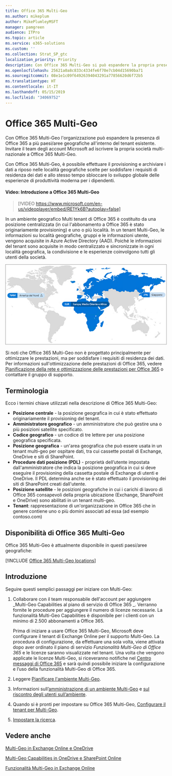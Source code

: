 ```yaml
---
title: Office 365 Multi-Geo
ms.author: mikeplum
author: MikePlumleyMSFT
manager: pamgreen
audience: ITPro
ms.topic: article
ms.service: o365-solutions
ms.custom: ''
ms.collection: Strat_SP_gtc
localization_priority: Priority
description: Con Office 365 Multi-Geo si può espandere la propria presenza Office 365 a più paesi/aree geografiche.
ms.openlocfilehash: 25621a0a8c833c4334fe6f70e7cb04d15690ba71
ms.sourcegitcommit: 08e1e1c09f64926394043291a77856620d6f72b5
ms.translationtype: HT
ms.contentlocale: it-IT
ms.lasthandoff: 05/15/2019
ms.locfileid: "34069752"
---
```

# <a name="office-365-multi-geo"></a>Office 365 Multi-Geo

Con Office 365 Multi-Geo l'organizzazione può espandere la presenza di Office 365 a più paesi/aree geografiche all'interno del tenant esistente. Invitare il team degli account Microsoft ad iscrivere la propria società multi-nazionale a Office 365 Multi-Geo.
  
Con Office 365 Multi-Geo, è possibile effettuare il provisioning e archiviare i dati a riposo nelle località geografiche scelte per soddisfare i requisiti di residenza dei dati e allo stesso tempo sbloccare lo sviluppo globale delle esperienze di produttività moderna per i dipendenti.

#### <a name="video-introducing-office-365-multi-geo"></a>Video: Introduzione a Office 365 Multi-Geo

> [!VIDEO https://www.microsoft.com/en-us/videoplayer/embed/RE1Yk6B?autoplay=false]

In un ambiente geografico Multi tenant di Office 365 è costituito da una posizione centralizzata (in cui l'abbonamento a Office 365 è stato originariamente provisioning) e uno o più località. In un tenant Multi-Geo, le informazioni su località geografiche, gruppi e le informazioni utente, vengono acquisite in Azure Active Directory (AAD). Poiché le informazioni del tenant sono acquisite in modo centralizzato e sincronizzate in ogni località geografica, la condivisione e le esperienze coinvolgono tutti gli utenti della società.

![Schermata della mappa multi-geo dall'interfaccia di amministrazione di SharePoint.](media/multi-geo-world-map.png)

Si noti che Office 365 Multi-Geo non è progettato principalmente per ottimizzare le prestazioni, ma per soddisfare i requisiti di residenza dei dati. Per informazioni sull'ottimizzazione delle prestazioni di Office 365, vedere [Pianificazione della rete e ottimizzazione delle prestazioni per Office 365](https://support.office.com/article/e5f1228c-da3c-4654-bf16-d163daee8848) o contattare il gruppo di supporto.

## <a name="terminology"></a>Terminologia

Ecco i termini chiave utilizzati nella descrizione di Office 365 Multi-Geo:

- **Posizione centrale** - la posizione geografica in cui è stato effettuato originariamente il provisioning del tenant.
- **Amministratore geografico** - un amministratore che può gestire una o più posizioni satellite specificato.
- **Codice geografico** - un codice di tre lettere per una posizione geografica specificata.
- **Posizione geografica** - un'area geografica che può essere usata in un tenant multi-geo per ospitare dati, tra cui cassette postali di Exchange, OneDrive e siti di SharePoint.
- **Procedure dati posizione (PDL)** - proprietà dell’utente impostata dall'amministratore che indica la posizione geografica in cui si deve eseguire il provisioning della cassetta postale di Exchange di utenti e OneDrive. Il PDL determina anche se è stato effettuato il provisioning dei siti di SharePoint creati dall'utente.
- **Posizione satellite** - le posizioni geografiche in cui i carichi di lavoro di Office 365 consapevoli della propria ubicazione (Exchange, SharePoint e OneDrive) sono abilitati in un tenant multi-geo.
- **Tenant**: rappresentazione di un'organizzazione in Office 365 che in genere contiene uno o più domini associati ad essa (ad esempio contoso.com)

## <a name="office-365-multi-geo-availability"></a>Disponibilità di Office 365 Multi-Geo

Office 365 Multi-Geo è attualmente disponibile in questi paesi/aree geografiche:

[!INCLUDE [Office 365 Multi-Geo locations](includes/office-365-multi-geo-locations.md)]

## <a name="getting-started"></a>Introduzione

Seguire questi semplici passaggi per iniziare con Multi-Geo:

1. Collaborare con il team responsabile dell'account per aggiungere _Multi-Geo Capabilities al piano di servizio di Office 365 _. Verranno fornite le procedure per aggiungere il numero di licenze necessarie. La funzionalità Multi-Geo Capabilities è disponibile per i clienti con un minimo di 2.500 abbonamenti a Office 365.

   Prima di iniziare a usare Office 365 Multi-Geo, Microsoft deve configurare il tenant di Exchange Online per il supporto Multi-Geo. La procedura di configurazione, da effettuare una sola volta, viene attivata dopo aver ordinato il piano di servizio *Funzionalità Multi-Geo di Office 365* e le licenze saranno visualizzate nel tenant. Una volta che vengono applicate le licenze Multi-Geo, si riceveranno notifiche nel [Centro messaggi di Office 365](https://support.office.com/article/38FB3333-BFCC-4340-A37B-DEDA509C2093) e sarà quindi possibile iniziare la configurazione e l’uso della funzionalità Multi-Geo di Office 365.

2. Leggere [Pianificare l'ambiente Multi-Geo](plan-for-multi-geo.md).

3. Informazioni sull’[amministrazione di un ambiente Multi-Geo](administering-a-multi-geo-environment.md) e [ sul riscontro degli utenti sull’ambiente](multi-geo-user-experience.md).

4. Quando si è pronti per impostare su Office 365 Multi-Geo, [Configurare il tenant per Multi-Geo](multi-geo-tenant-configuration.md).

5. [Impostare la ricerca](configure-search-for-multi-geo.md).

## <a name="see-also"></a>Vedere anche

[Multi-Geo in Exchange Online e OneDrive](https://Aka.ms/GoMultiGeo)

[Multi-Geo Capabilities in OneDrive e SharePoint Online](https://docs.microsoft.com/office365/enterprise/multi-geo-capabilities-in-onedrive-and-sharepoint-online-in-office-365)

[Funzionalità Multi-Geo in Exchange Online](https://docs.microsoft.com/office365/enterprise/multi-geo-capabilities-in-exchange-online)
